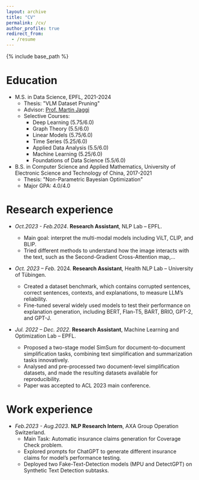 ```yaml
---
layout: archive
title: "CV"
permalink: /cv/
author_profile: true
redirect_from:
  - /resume
---
```


{% include base_path %}

Education
======
* M.S. in Data Science, EPFL, 2021-2024
  * Thesis: "VLM Dataset Pruning"
  * Advisor: [Prof. Martin Jaggi](https://people.epfl.ch/martin.jaggi)
  * Selective Courses:
    * Deep Learning (5.75/6.0)
    * Graph Theory (5.5/6.0)
    * Linear Models (5.75/6.0)
    * Time Series (5.25/6.0)
    * Applied Data Analysis (5.5/6.0)
    * Machine Learning (5.25/6.0)
    * Foundations of Data Science (5.5/6.0)
* B.S. in Computer Science and Applied Mathematics, University of Electronic Science and Technology of China, 2017-2021
  * Thesis: "Non-Parametric Bayesian Optimization"
  * Major GPA: 4.0/4.0

Research experience
======

* *Oct.2023 - Feb.2024*. **Research Assistant**, NLP Lab – EPFL.
  * Main goal: interpret the multi-modal models including ViLT, CLIP, and BLIP.
  * Tried different methods to understand how the image interacts with the text, such as the Second-Gradient Cross-Attention map,...

* *Oct. 2023 – Feb*. 2024. **Research Assistant**, Health NLP Lab – University of Tübingen.
  * Created a dataset benchmark, which contains corrupted sentences, correct sentences, contexts, and explanations, to measure LLM’s reliability.
  * Fine-tuned several widely used models to test their performance on explanation generation, including BERT, Flan-T5, BART, BRIO, GPT-2, and GPT-J.

* *Jul. 2022 – Dec. 2022*. **Research Assistant**, Machine Learning and Optimization Lab – EPFL.
  * Proposed a two-stage model SimSum for document-to-document simplification tasks, combining text simplification and summarization tasks innovatively.
  * Analysed and pre-processed two document-level simplification datasets, and made the resulting datasets available for reproducibility.
  * Paper was accepted to ACL 2023 main conference.


Work experience
======

* *Feb.2023 - Aug.2023*. **NLP Research Intern**, AXA Group Operation Switzerland.
  * Main Task: Automatic insurance claims generation for Coverage Check problem.
  * Explored prompts for ChatGPT to generate different insurance claims for model’s performance testing.
  * Deployed two Fake-Text-Detection models (MPU and DetectGPT) on Synthetic Text Detection subtasks.

  
  
